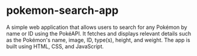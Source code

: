 # pokemon-search-app
A simple web application that allows users to search for any Pokémon by name or ID using the PokéAPI. It fetches and displays relevant details such as the Pokémon's name, image, ID, type(s), height, and weight. The app is built using HTML, CSS, and JavaScript.
